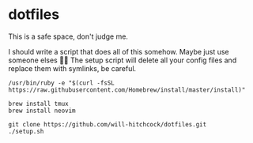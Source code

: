 # dotfiles

This is a safe space, don't judge me.

I should write a script that does all of this somehow. Maybe just use someone elses 🤷‍♂️
The setup script will delete all your config files and replace them with symlinks, be careful.

```
/usr/bin/ruby -e "$(curl -fsSL https://raw.githubusercontent.com/Homebrew/install/master/install)"

brew install tmux
brew install neovim

git clone https://github.com/will-hitchcock/dotfiles.git
./setup.sh
```
